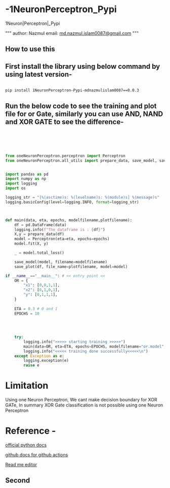 # -1NeuronPerceptron_Pypi
 1Neuron|Perceptron|_Pypi

 """
author: Nazmul 
email: md.nazmul.islam0087@gmail.com
"""


## How to use this

## First install the library using below command by using latest version-

```bash

pip install 1NeuronPerceptron-Pypi-mdnazmulislam0087==0.0.3

```
## Run the below code to see the training and plot file for or Gate, similarly you can use AND, NAND and XOR GATE to see the difference-

```python





from oneNeuronPerceptron.perceptron import Perceptron
from oneNeuronPerceptron.all_utils import prepare_data, save_model, save_plot


import pandas as pd
import numpy as np
import logging
import os 

logging_str = "[%(asctime)s: %(levelname)s: %(module)s] %(message)s"
logging.basicConfig(level=logging.INFO, format=logging_str)



def main(data, eta, epochs, modelfilename,plotfilename):
    df = pd.DataFrame(data)
    logging.info(f"The dataframe is : {df}")
    X,y = prepare_data(df)
    model = Perceptron(eta=eta, epochs=epochs)
    model.fit(X, y)

    _ = model.total_loss()

    save_model(model, filename=modelfilename)
    save_plot(df, file_name=plotfilename, model=model)

if __name__=="__main__": # << entry point <<
    OR = {
        "x1": [0,0,1,1],
        "x2": [0,1,0,1],
        "y": [0,1,1,1],
    }
    
    ETA = 0.3 # 0 and 1
    EPOCHS = 10
    
    
    
    
    try:
        logging.info(">>>>> starting training >>>>>")
        main(data=OR, eta=ETA, epochs=EPOCHS, modelfilename="or.model", plotfilename="or.png")
        logging.info("<<<<< training done successfully<<<<<\n")
    except Exception as e:
        logging.exception(e)
        raise e  
```

# Limitation
Using one Neuron Perceptron, We cant make decision boundary for XOR GATe, In summary XOR Gate classification is not possible using one Neuron Perceptron

 # Reference -
[official python docs](https://packaging.python.org/tutorials/packaging-projects/)

[github docs for github actions](https://docs.github.com/en/actions/guides/building-and-testing-python#publishing-to-package-registries)

[Read me editor](https://readme.so/editor)

## Second
